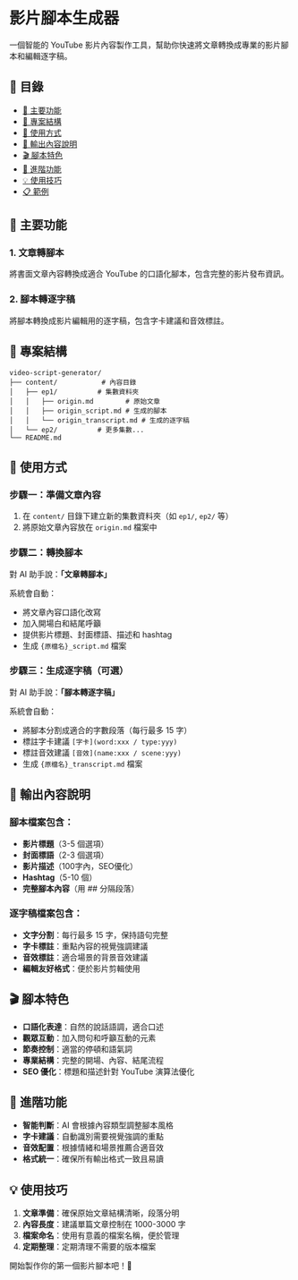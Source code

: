 # 影片腳本生成器

一個智能的 YouTube 影片內容製作工具，幫助你快速將文章轉換成專業的影片腳本和編輯逐字稿。

## 📖 目錄

- [🚀 主要功能](#-主要功能)
- [📁 專案結構](#-專案結構)
- [🎯 使用方式](#-使用方式)
- [📝 輸出內容說明](#-輸出內容說明)
- [🎬 腳本特色](#-腳本特色)
- [🔧 進階功能](#-進階功能)
- [💡 使用技巧](#-使用技巧)
- [📋 範例](#-範例)

## 🚀 主要功能

### 1. 文章轉腳本
將書面文章內容轉換成適合 YouTube 的口語化腳本，包含完整的影片發布資訊。

### 2. 腳本轉逐字稿  
將腳本轉換成影片編輯用的逐字稿，包含字卡建議和音效標註。

## 📁 專案結構

```
video-script-generator/
├── content/           # 內容目錄
│   ├── ep1/          # 集數資料夾
│   │   ├── origin.md        # 原始文章
│   │   ├── origin_script.md # 生成的腳本
│   │   └── origin_transcript.md # 生成的逐字稿
│   └── ep2/          # 更多集數...
└── README.md
```

## 🎯 使用方式

### 步驟一：準備文章內容
1. 在 `content/` 目錄下建立新的集數資料夾（如 `ep1/`, `ep2/` 等）
2. 將原始文章內容放在 `origin.md` 檔案中

### 步驟二：轉換腳本
對 AI 助手說：**「文章轉腳本」**

系統會自動：
- 將文章內容口語化改寫
- 加入開場白和結尾呼籲
- 提供影片標題、封面標語、描述和 hashtag
- 生成 `{原檔名}_script.md` 檔案

### 步驟三：生成逐字稿（可選）
對 AI 助手說：**「腳本轉逐字稿」**

系統會自動：
- 將腳本分割成適合的字數段落（每行最多 15 字）
- 標註字卡建議 `[字卡](word:xxx / type:yyy)`
- 標註音效建議 `[音效](name:xxx / scene:yyy)`
- 生成 `{原檔名}_transcript.md` 檔案

## 📝 輸出內容說明

### 腳本檔案包含：
- **影片標題**（3-5 個選項）
- **封面標語**（2-3 個選項）  
- **影片描述**（100字內，SEO優化）
- **Hashtag**（5-10 個）
- **完整腳本內容**（用 ## 分隔段落）

### 逐字稿檔案包含：
- **文字分割**：每行最多 15 字，保持語句完整
- **字卡標註**：重點內容的視覺強調建議
- **音效標註**：適合場景的背景音效建議
- **編輯友好格式**：便於影片剪輯使用

## 🎬 腳本特色

- **口語化表達**：自然的說話語調，適合口述
- **觀眾互動**：加入問句和呼籲互動的元素
- **節奏控制**：適當的停頓和語氣詞
- **專業結構**：完整的開場、內容、結尾流程
- **SEO 優化**：標題和描述針對 YouTube 演算法優化

## 🔧 進階功能

- **智能判斷**：AI 會根據內容類型調整腳本風格
- **字卡建議**：自動識別需要視覺強調的重點
- **音效配置**：根據情緒和場景推薦合適音效
- **格式統一**：確保所有輸出格式一致且易讀

## 💡 使用技巧

1. **文章準備**：確保原始文章結構清晰，段落分明
2. **內容長度**：建議單篇文章控制在 1000-3000 字
3. **檔案命名**：使用有意義的檔案名稱，便於管理
4. **定期整理**：定期清理不需要的版本檔案

開始製作你的第一個影片腳本吧！🎥 